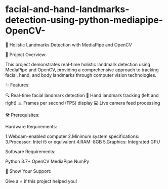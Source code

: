 # facial-and-hand-landmarks-detection-using-python-mediapipe-OpenCV-

🌟 Holistic Landmarks Detection with MediaPipe and OpenCV

🚀 Project Overview:

This project demonstrates real-time holistic landmark detection using MediaPipe and OpenCV, providing a comprehensive approach to tracking facial, hand, and body landmarks through computer vision technologies.

✨ Features:

🔍 Real-time facial landmark detection
👐 Hand landmark tracking (left and right)
📊 Frames per second (FPS) display
💻 Live camera feed processing

🛠 Prerequisites:

Hardware Requirements:

1.Webcam-enabled computer
2.Minimum system specifications:
3.Processor: Intel i5 or equivalent
4.RAM: 8GB
5.Graphics: Integrated GPU

Software Requirements:

Python 3.7+
OpenCV
MediaPipe
NumPy

🌟 Show Your Support:

Give a ⭐️ if this project helped you!
